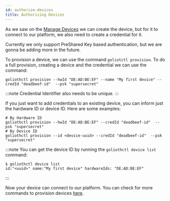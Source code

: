 ```yaml
---
id: authorize-devices
title: Authorizing Devices
---
```


As we saw on the [Manage Devices](/platform/getting-started/manage-devices) we can create the device, but for it to connect to our platform, we also need to create a credential for it.

Currently we only support PreShared Key based authentication, but we are gonna be adding more in the future.

To provision a device, we can use the command `goliotctl provision`. To do a full provision, creating a device and the credential we can use the command:

```
goliothctl provision --hwId "DE:AD:BE:EF" --name "My first device" --credId "deadbeef-id"  --psk "supersecret"
```

:::note
Credential Identifier also needs to be unique.
:::

If you just want to add credentials to an existing device, you can inform just the hardware ID or device ID. Here are some examples:

```
# By Hardware ID
goliothctl provision --hwId "DE:AD:BE:EF" --credId "deadbeef-id"  --psk "supersecret"
# By Device ID
goliothctl provision --id <device-uuid> --credId "deadbeef-id"  --psk "supersecret"
```

:::note
You can get the device ID by running the `goliothctl device list` command:

```
$ goliothctl device list
id:"<uuid>" name:"My first device" hardwareIds: "DE:AD:BE:EF"
```

:::

Now your device can connect to our platform. You can check for more commands to provision devices [here](/reference/command-line-tools/goliothctl/goliothctl_provision).

